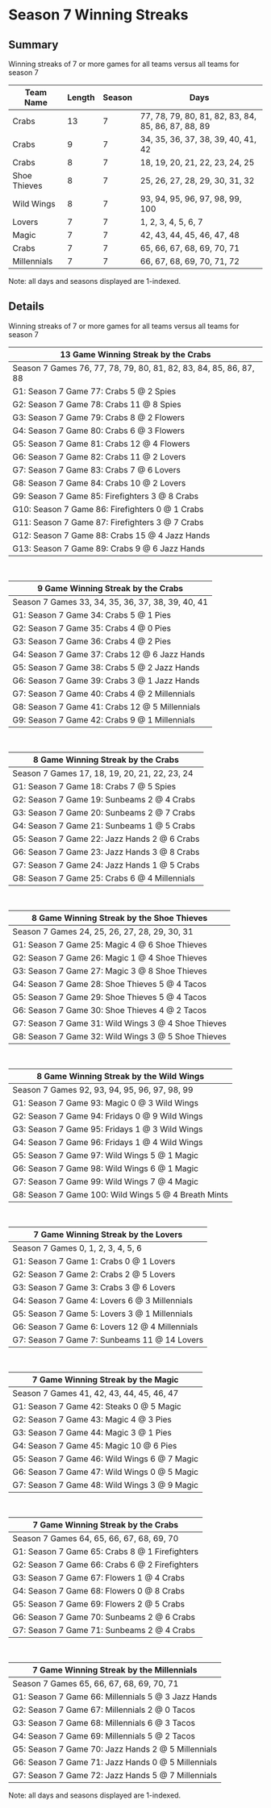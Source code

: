 # Season 7 Winning Streaks
## Summary



Winning streaks of 7 or more games for all teams versus all teams for season 7



| Team Name | Length | Season | Days |
| ----- | ----- | ----- | ----- |
| Crabs                          | 13         | 7          | 77, 78, 79, 80, 81, 82, 83, 84, 85, 86, 87, 88, 89 |
| Crabs                          | 9          | 7          | 34, 35, 36, 37, 38, 39, 40, 41, 42 |
| Crabs                          | 8          | 7          | 18, 19, 20, 21, 22, 23, 24, 25 |
| Shoe Thieves                   | 8          | 7          | 25, 26, 27, 28, 29, 30, 31, 32 |
| Wild Wings                     | 8          | 7          | 93, 94, 95, 96, 97, 98, 99, 100 |
| Lovers                         | 7          | 7          | 1, 2, 3, 4, 5, 6, 7 |
| Magic                          | 7          | 7          | 42, 43, 44, 45, 46, 47, 48 |
| Crabs                          | 7          | 7          | 65, 66, 67, 68, 69, 70, 71 |
| Millennials                    | 7          | 7          | 66, 67, 68, 69, 70, 71, 72 |




Note: all days and seasons displayed are 1-indexed.

## Details


Winning streaks of 7 or more games for all teams versus all teams for season 7

| 13 Game Winning Streak by the Crabs |
| ----- |
| Season 7 Games 76, 77, 78, 79, 80, 81, 82, 83, 84, 85, 86, 87, 88 |
| G1: Season 7 Game 77: Crabs 5  @  2 Spies |
| G2: Season 7 Game 78: Crabs 11 @  8 Spies |
| G3: Season 7 Game 79: Crabs 8  @  2 Flowers |
| G4: Season 7 Game 80: Crabs 6  @  3 Flowers |
| G5: Season 7 Game 81: Crabs 12 @  4 Flowers |
| G6: Season 7 Game 82: Crabs 11 @  2 Lovers |
| G7: Season 7 Game 83: Crabs 7  @  6 Lovers |
| G8: Season 7 Game 84: Crabs 10 @  2 Lovers |
| G9: Season 7 Game 85: Firefighters 3  @  8 Crabs |
| G10: Season 7 Game 86: Firefighters 0  @  1 Crabs |
| G11: Season 7 Game 87: Firefighters 3  @  7 Crabs |
| G12: Season 7 Game 88: Crabs 15 @  4 Jazz Hands |
| G13: Season 7 Game 89: Crabs 9  @  6 Jazz Hands |

<br />

| 9 Game Winning Streak by the Crabs |
| ----- |
| Season 7 Games 33, 34, 35, 36, 37, 38, 39, 40, 41 |
| G1: Season 7 Game 34: Crabs 5  @  1 Pies |
| G2: Season 7 Game 35: Crabs 4  @  0 Pies |
| G3: Season 7 Game 36: Crabs 4  @  2 Pies |
| G4: Season 7 Game 37: Crabs 12 @  6 Jazz Hands |
| G5: Season 7 Game 38: Crabs 5  @  2 Jazz Hands |
| G6: Season 7 Game 39: Crabs 3  @  1 Jazz Hands |
| G7: Season 7 Game 40: Crabs 4  @  2 Millennials |
| G8: Season 7 Game 41: Crabs 12 @  5 Millennials |
| G9: Season 7 Game 42: Crabs 9  @  1 Millennials |

<br />

| 8 Game Winning Streak by the Crabs |
| ----- |
| Season 7 Games 17, 18, 19, 20, 21, 22, 23, 24 |
| G1: Season 7 Game 18: Crabs 7  @  5 Spies |
| G2: Season 7 Game 19: Sunbeams 2  @  4 Crabs |
| G3: Season 7 Game 20: Sunbeams 2  @  7 Crabs |
| G4: Season 7 Game 21: Sunbeams 1  @  5 Crabs |
| G5: Season 7 Game 22: Jazz Hands 2  @  6 Crabs |
| G6: Season 7 Game 23: Jazz Hands 3  @  8 Crabs |
| G7: Season 7 Game 24: Jazz Hands 1  @  5 Crabs |
| G8: Season 7 Game 25: Crabs 6  @  4 Millennials |

<br />

| 8 Game Winning Streak by the Shoe Thieves |
| ----- |
| Season 7 Games 24, 25, 26, 27, 28, 29, 30, 31 |
| G1: Season 7 Game 25: Magic 4  @  6 Shoe Thieves |
| G2: Season 7 Game 26: Magic 1  @  4 Shoe Thieves |
| G3: Season 7 Game 27: Magic 3  @  8 Shoe Thieves |
| G4: Season 7 Game 28: Shoe Thieves 5  @  4 Tacos |
| G5: Season 7 Game 29: Shoe Thieves 5  @  4 Tacos |
| G6: Season 7 Game 30: Shoe Thieves 4  @  2 Tacos |
| G7: Season 7 Game 31: Wild Wings 3  @  4 Shoe Thieves |
| G8: Season 7 Game 32: Wild Wings 3  @  5 Shoe Thieves |

<br />

| 8 Game Winning Streak by the Wild Wings |
| ----- |
| Season 7 Games 92, 93, 94, 95, 96, 97, 98, 99 |
| G1: Season 7 Game 93: Magic 0  @  3 Wild Wings |
| G2: Season 7 Game 94: Fridays 0  @  9 Wild Wings |
| G3: Season 7 Game 95: Fridays 1  @  3 Wild Wings |
| G4: Season 7 Game 96: Fridays 1  @  4 Wild Wings |
| G5: Season 7 Game 97: Wild Wings 5  @  1 Magic |
| G6: Season 7 Game 98: Wild Wings 6  @  1 Magic |
| G7: Season 7 Game 99: Wild Wings 7  @  4 Magic |
| G8: Season 7 Game 100: Wild Wings 5  @  4 Breath Mints |

<br />

| 7 Game Winning Streak by the Lovers |
| ----- |
| Season 7 Games 0, 1, 2, 3, 4, 5, 6 |
| G1: Season 7 Game 1: Crabs 0  @  1 Lovers |
| G2: Season 7 Game 2: Crabs 2  @  5 Lovers |
| G3: Season 7 Game 3: Crabs 3  @  6 Lovers |
| G4: Season 7 Game 4: Lovers 6  @  3 Millennials |
| G5: Season 7 Game 5: Lovers 3  @  1 Millennials |
| G6: Season 7 Game 6: Lovers 12 @  4 Millennials |
| G7: Season 7 Game 7: Sunbeams 11 @ 14 Lovers |

<br />

| 7 Game Winning Streak by the Magic |
| ----- |
| Season 7 Games 41, 42, 43, 44, 45, 46, 47 |
| G1: Season 7 Game 42: Steaks 0  @  5 Magic |
| G2: Season 7 Game 43: Magic 4  @  3 Pies |
| G3: Season 7 Game 44: Magic 3  @  1 Pies |
| G4: Season 7 Game 45: Magic 10 @  6 Pies |
| G5: Season 7 Game 46: Wild Wings 6  @  7 Magic |
| G6: Season 7 Game 47: Wild Wings 0  @  5 Magic |
| G7: Season 7 Game 48: Wild Wings 3  @  9 Magic |

<br />

| 7 Game Winning Streak by the Crabs |
| ----- |
| Season 7 Games 64, 65, 66, 67, 68, 69, 70 |
| G1: Season 7 Game 65: Crabs 8  @  1 Firefighters |
| G2: Season 7 Game 66: Crabs 6  @  2 Firefighters |
| G3: Season 7 Game 67: Flowers 1  @  4 Crabs |
| G4: Season 7 Game 68: Flowers 0  @  8 Crabs |
| G5: Season 7 Game 69: Flowers 2  @  5 Crabs |
| G6: Season 7 Game 70: Sunbeams 2  @  6 Crabs |
| G7: Season 7 Game 71: Sunbeams 2  @  4 Crabs |

<br />

| 7 Game Winning Streak by the Millennials |
| ----- |
| Season 7 Games 65, 66, 67, 68, 69, 70, 71 |
| G1: Season 7 Game 66: Millennials 5  @  3 Jazz Hands |
| G2: Season 7 Game 67: Millennials 2  @  0 Tacos |
| G3: Season 7 Game 68: Millennials 6  @  3 Tacos |
| G4: Season 7 Game 69: Millennials 5  @  2 Tacos |
| G5: Season 7 Game 70: Jazz Hands 2  @  5 Millennials |
| G6: Season 7 Game 71: Jazz Hands 0  @  5 Millennials |
| G7: Season 7 Game 72: Jazz Hands 5  @  7 Millennials |



Note: all days and seasons displayed are 1-indexed.

